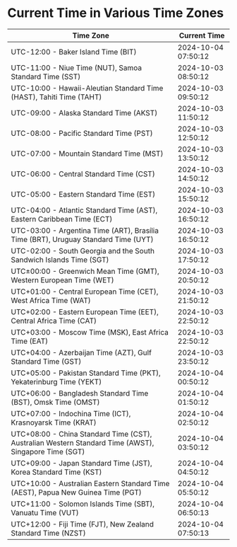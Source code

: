 # Current Time in Various Time Zones

| Time Zone | Current Time |
|-----------|--------------|
| UTC-12:00 - Baker Island Time (BIT) | 2024-10-04 07:50:12 |
| UTC-11:00 - Niue Time (NUT), Samoa Standard Time (SST) | 2024-10-03 08:50:12 |
| UTC-10:00 - Hawaii-Aleutian Standard Time (HAST), Tahiti Time (TAHT) | 2024-10-03 09:50:12 |
| UTC-09:00 - Alaska Standard Time (AKST) | 2024-10-03 11:50:12 |
| UTC-08:00 - Pacific Standard Time (PST) | 2024-10-03 12:50:12 |
| UTC-07:00 - Mountain Standard Time (MST) | 2024-10-03 13:50:12 |
| UTC-06:00 - Central Standard Time (CST) | 2024-10-03 14:50:12 |
| UTC-05:00 - Eastern Standard Time (EST) | 2024-10-03 15:50:12 |
| UTC-04:00 - Atlantic Standard Time (AST), Eastern Caribbean Time (ECT) | 2024-10-03 16:50:12 |
| UTC-03:00 - Argentina Time (ART), Brasília Time (BRT), Uruguay Standard Time (UYT) | 2024-10-03 16:50:12 |
| UTC-02:00 - South Georgia and the South Sandwich Islands Time (SGT) | 2024-10-03 17:50:12 |
| UTC±00:00 - Greenwich Mean Time (GMT), Western European Time (WET) | 2024-10-03 20:50:12 |
| UTC+01:00 - Central European Time (CET), West Africa Time (WAT) | 2024-10-03 21:50:12 |
| UTC+02:00 - Eastern European Time (EET), Central Africa Time (CAT) | 2024-10-03 22:50:12 |
| UTC+03:00 - Moscow Time (MSK), East Africa Time (EAT) | 2024-10-03 22:50:12 |
| UTC+04:00 - Azerbaijan Time (AZT), Gulf Standard Time (GST) | 2024-10-03 23:50:12 |
| UTC+05:00 - Pakistan Standard Time (PKT), Yekaterinburg Time (YEKT) | 2024-10-04 00:50:12 |
| UTC+06:00 - Bangladesh Standard Time (BST), Omsk Time (OMST) | 2024-10-04 01:50:12 |
| UTC+07:00 - Indochina Time (ICT), Krasnoyarsk Time (KRAT) | 2024-10-04 02:50:12 |
| UTC+08:00 - China Standard Time (CST), Australian Western Standard Time (AWST), Singapore Time (SGT) | 2024-10-04 03:50:12 |
| UTC+09:00 - Japan Standard Time (JST), Korea Standard Time (KST) | 2024-10-04 04:50:12 |
| UTC+10:00 - Australian Eastern Standard Time (AEST), Papua New Guinea Time (PGT) | 2024-10-04 05:50:12 |
| UTC+11:00 - Solomon Islands Time (SBT), Vanuatu Time (VUT) | 2024-10-04 06:50:13 |
| UTC+12:00 - Fiji Time (FJT), New Zealand Standard Time (NZST) | 2024-10-04 07:50:13 |
